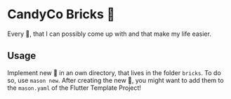 # CandyCo Bricks 🧱

Every 🧱, that I can possibly come up with and that make my life easier.

## Usage

Implement new 🧱 in an own directory, that lives in the folder ```bricks```. To do so, use ```mason new```. After creating the new 🧱, you might want to add them to the ```mason.yaml``` of the Flutter Template Project!
